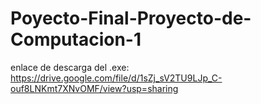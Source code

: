 # Poyecto-Final-Proyecto-de-Computacion-1
 enlace de descarga del .exe: https://drive.google.com/file/d/1sZj_sV2TU9LJp_C-ouf8LNKmt7XNvOMF/view?usp=sharing
